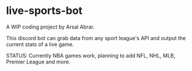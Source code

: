# live-sports-bot
A WIP coding project by Arsal Abrar. 

This discord bot can grab data from any sport league's API and output the current stats of a live game. 

STATUS: Currently NBA games work, planning to add NFL, NHL, MLB, Premier League and more.
